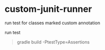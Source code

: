 # custom-junit-runner
run test for classes marked custom annotation

run test
>gradle build -PtestType=Assertions
